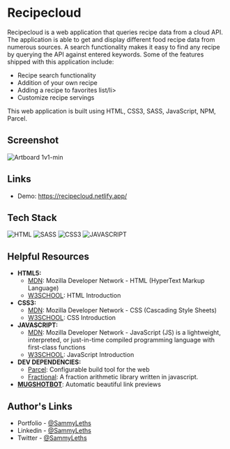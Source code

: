 <h1>Recipecloud</h1>

Recipecloud is a web application that queries recipe data from a cloud API. The application is able to get and display different food recipe data from numerous sources. A search functionality makes it easy to find any recipe by querying the API against entered keywords. Some of the features shipped with this application include:

<ul>
  <li>Recipe search functionality</li>
  <li>Addition of your own recipe</li>
  <li>Adding a recipe to favorites list/li>
  <li>Customize recipe servings</li>
</ul>

This web application is built using HTML, CSS3, SASS, JavaScript, NPM, Parcel.

<h2>Screenshot</h2>

![Artboard 1v1-min](https://user-images.githubusercontent.com/64320618/209995044-c50a23d7-d52b-4c1b-a7a5-d859ae7d680c.png)

<h2>Links</h2>

<ul>
  <li>Demo: <a href="https://recipecloud.netlify.app/" target="_blank">https://recipecloud.netlify.app/</a></li>
</ul>

<h2>Tech Stack</h2>

<p align="left">
  <img src="https://img.shields.io/badge/html5-%23E34F26.svg?style=for-the-badge&logo=html5&logoColor=white" alt="HTML" />
  <img src="https://img.shields.io/badge/sass-hotpink.svg?style=for-the-badge&logo=sass&logoColor=white" alt="SASS" />
  <img src="https://img.shields.io/badge/css3-%231572B6.svg?style=for-the-badge&logo=css3&logoColor=white" alt="CSS3" />
  <img src="https://img.shields.io/badge/JavaScript-black?style=for-the-badge&logo=javascript&logoColor=%23F7DF1E" alt="JAVASCRIPT" />
</p>

<h2>Helpful Resources</h2>

<ul>
  <li><b>HTML5:</b> 
    <ul>
      <li><a href="https://developer.mozilla.org/en-US/docs/Web/HTML" target="_blank">MDN</a>: Mozilla Developer Network - HTML (HyperText Markup Language)</li>
      <li><a href="https://www.w3schools.com/html/html_intro.asp" target="_blank">W3SCHOOL</a>: HTML Introduction</li>
    </ul>
  </li>
  <li><b>CSS3:</b> 
    <ul>
      <li><a href="https://developer.mozilla.org/en-US/docs/Web/CSS" target="_blank">MDN</a>: Mozilla Developer Network - CSS (Cascading Style Sheets)</li>
      <li><a href="https://www.w3schools.com/css/css_intro.asp" target="_blank">W3SCHOOL</a>: CSS Introduction</li>
    </ul>
  </li>
  <li><b>JAVASCRIPT:</b> 
    <ul>
      <li><a href="https://developer.mozilla.org/en-US/docs/Web/JavaScript" target="_blank">MDN</a>: Mozilla Developer Network - JavaScript (JS) is a lightweight, interpreted, or just-in-time compiled programming language with first-class functions</li>
      <li><a href="https://www.w3schools.com/js/js_intro.asp" target="_blank">W3SCHOOL</a>: JavaScript Introduction</li>
    </ul>
  </li>
  <li><b>DEV DEPENDENCIES:</b> 
    <ul>
      <li><a href="https://parceljs.org/" target="_blank">Parcel</a>: Configurable build tool for the web</li>
      <li><a href="https://www.npmjs.com/package/fractional" target="_blank">Fractional</a>: A fraction arithmetic library written in javascript.</li>
    </ul>
  </li>
  <li>
    <b><a href="https://mugshotbot.com/" target="_blank">MUGSHOTBOT</a></b>: Automatic beautiful link previews
  </li>
</ul>

<h2>Author's Links</h2>

<ul>
  <li>Portfolio - <a href="https://sammyleths.com" target="_blank">@SammyLeths</a></li>
  <li>Linkedin - <a href="https://www.linkedin.com/in/eyiowuawi/" target="_blank">@SammyLeths</a></li>
  <li>Twitter - <a href="https://twitter.com/SammyLeths" target="_blank">@SammyLeths</a></li>
</ul>
